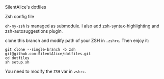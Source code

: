 SilentAlice's dotfiles

Zsh config file

`oh-my-zsh` is managed as submodule. I also add zsh-syntax-highlighting and zsh-autosuggestions plugin.

clone this branch and modify path of your ZSH in `.zshrc`. Then enjoy it:

```
git clone --single-branch -b zsh git@github.com:SilentAlice/dotfiles.git
cd dotfiles
sh setup.sh
```

You need to modify the `ZSH` var in  `zshrc`.
